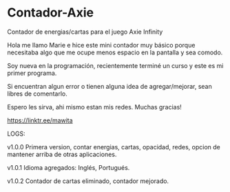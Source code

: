 # Contador-Axie
Contador de energias/cartas para el juego Axie Infinity

Hola me llamo Marie e hice este mini contador muy básico porque necesitaba algo que me ocupe menos espacio en la pantalla y sea comodo.

Soy nueva en la programación, recientemente terminé un curso y este es mi primer programa.

Si encuentran algun error o tienen alguna idea de agregar/mejorar, sean libres de comentarlo.

Espero les sirva, ahi mismo estan mis redes. Muchas gracias!

https://linktr.ee/mawita

LOGS:

v1.0.0 Primera version, contar energias, cartas, opacidad, redes, opcion de mantener arriba de otras aplicaciones.

v1.0.1 Idioma agregados: Inglés, Portugués.

v1.0.2 Contador de cartas eliminado, contador mejorado.
